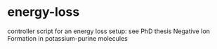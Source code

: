 # energy-loss
controller script for an energy loss setup: see PhD thesis Negative Ion Formation in potassium-purine molecules
